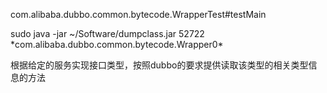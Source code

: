 

com.alibaba.dubbo.common.bytecode.WrapperTest#testMain


sudo java -jar ~/Software/dumpclass.jar 52722 \*com.alibaba.dubbo.common.bytecode.Wrapper0\*


根据给定的服务实现接口类型，按照dubbo的要求提供读取该类型的相关类型信息的方法